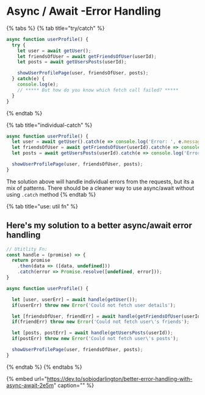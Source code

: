 # Async / Await -Error Handling

{% tabs %}
{% tab title="try/catch" %}
```javascript
async function userProfile() {
  try {
    let user = await getUser();
    let friendsOfUser = await getFriendsOfUser(userId);
    let posts = await getUsersPosts(userId);

    showUserProfilePage(user, friendsOfUser, posts);
  } catch(e) {
    console.log(e);
    // ***** But how do you know which fetch call failed? *****
  }
}
```
{% endtab %}

{% tab title="individual-catch" %}
```javascript
async function userProfile() {
  let user = await getUser().catch(e => console.log('Error: ', e.message));
  let friendsOfUser = await getFriendsOfUser(userId).catch(e => console.log('Error: ', e.message));
  let posts = await getUsersPosts(userId).catch(e => console.log('Error: ', e.message));

  showUserProfilePage(user, friendsOfUser, posts);
}
```

The solution above will handle individual errors from the requests, but its a mix of patterns. There should be a cleaner way to use async/await without using `.catch` method
{% endtab %}

{% tab title="use: util fn" %}
## Here's my solution to a better async/await error handling

```javascript
// Utitlity Fn:
const handle = (promise) => {
  return promise
    .then(data => ([data, undefined]))
    .catch(error => Promise.resolve([undefined, error]));
}

async function userProfile() {

  let [user, userErr] = await handle(getUser());
  if(userErr) throw new Error('Could not fetch user details');

  let [friendsOfUser, friendErr] = await handle(getFriendsOfUser(userId));
  if(friendErr) throw new Error('Could not fetch user\'s friends');

  let [posts, postErr] = await handle(getUsersPosts(userId));
  if(postErr) throw new Error('Could not fetch user\'s posts');

  showUserProfilePage(user, friendsOfUser, posts);
}
```
{% endtab %}
{% endtabs %}

{% embed url="https://dev.to/sobiodarlington/better-error-handling-with-async-await-2e5m" caption="" %}


